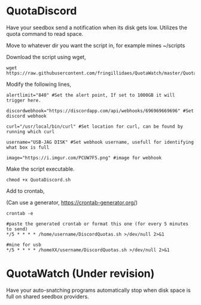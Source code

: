 # QuotaDiscord
Have your seedbox send a notification when its disk gets low. Utilizes the quota command to read space.

Move to whatever dir you want the script in, for example mines ~/scripts

Download the script using wget,

```
wget https://raw.githubusercontent.com/fringillidaes/QuotaWatch/master/QuotaDiscord.sh 
````
Modify the following lines,

```
alertlimit="840" #Set the alert point, If set to 1000GB it will trigger here.

discordwebhook="https://discordapp.com/api/webhooks/696969669696" #Set discord webhook

curl="/usr/local/bin/curl" #Set location for curl, can be found by running which curl

username="USB-JAG DISK" #Set webhook username, usefull for identifying what box is full

image="https://i.imgur.com/PCUW7F5.png" #image for webhook
```
Make the script executable.

```
chmod +x QuotaDiscord.sh 
```
Add to crontab,

(Can use a generator, https://crontab-generator.org/)

```
crontab -e

#paste the generated crontab or format this one (for every 5 minutes to send)
*/5 * * * * /home/username/DiscordQuotas.sh >/dev/null 2>&1

#mine for usb
*/5 * * * * /homeXX/username/DiscordQuotas.sh >/dev/null 2>&1
```

# QuotaWatch (Under revision)
Have your auto-snatching programs automatically stop when disk space is full on shared seedbox providers.
